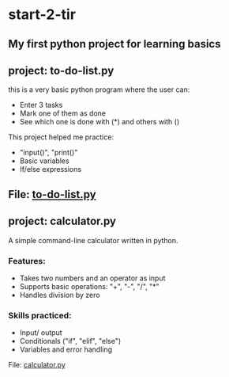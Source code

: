 # start-2-tir
My first python project for learning basics
-------
## project: to-do-list.py
this is a very basic python program where the user can:
- Enter 3 tasks
- Mark one of them as done
- See which one is done with (*) and others with ()

This project helped me practice:
- "input()", "print()"
- Basic variables
- If/else expressions

File: [to-do-list.py](./to-do-list.py)
-------
## project: calculator.py

A simple command-line calculator written in python.

### Features:
- Takes two numbers and an operator as input
- Supports basic operations: "+", "-", "/", "*"
- Handles division by zero

### Skills practiced:
- Input/ output
- Conditionals ("if", "elif", "else")
- Variables and error handling

File: [calculator.py](./calculator.py)
